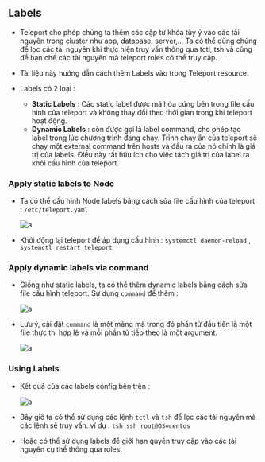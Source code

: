 ## Labels

- Teleport cho phép chúng ta thêm các cặp từ khóa tùy ý vào các tài nguyên trong cluster như app, database, server,... Ta có thể dùng chúng để lọc các tài nguyên khi thực hiện truy vấn thông qua tctl, tsh và cũng để hạn chế các tài nguyên mà teleport roles có thể truy cập.
- Tài liệu này hướng dẫn cách thêm Labels vào trong Teleport resource.
- Labels có 2 loại :

    - **Static Labels** : Các static label được mã hóa cứng bên trong file cấu hình của teleport và không thay đổi theo thời gian trong khi teleport hoạt động.
    - **Dynamic Labels** : còn được gọi là label command, cho phép tạo label trong lúc chương trình đang chạy. Trình chạy ẩn của teleport sẽ chạy một external command trên hosts và đầu ra của nó chính là giá trị của labels. Điều này rất hữu ích cho việc tách giá trị của label ra khỏi cấu hình của teleport.

### Apply static labels to Node

- Ta có thể cấu hình Node labels bằng cách sửa file cấu hình của teleport : `/etc/teleport.yaml`

    ![a](https://imgur.com/cwFQQjI.png)

- Khởi động lại teleport để áp dụng cấu hình : `systemctl daemon-reload` , `systemctl restart teleport`

### Apply dynamic labels via command

- Giống như static labels, ta có thể thêm dynamic labels bằng cách sửa file cấu hình teleport. Sử dụng `command` để thêm :

    ![a](https://imgur.com/d4s6lYf.png)

- Lưu ý, cài đặt `command` là một mảng mà trong đó phần tử đầu tiên là một file thực thi hợp lệ và mỗi phần tử tiếp theo là một argument.

    ![a](https://imgur.com/ZfPGtxm.png)

### Using Labels

- Kết quả của các labels config bên trên :

    ![a](https://imgur.com/2PpuS67.png)

- Bây giờ ta có thể sử dụng các lệnh `tctl` và `tsh` để lọc các tài nguyên mà các lệnh sẽ truy vấn. ví dụ : `tsh ssh root@OS=centos`
- Hoặc có thể sử dụng labels để giới hạn quyền truy cập vào các tài nguyên cụ thể thông qua roles.